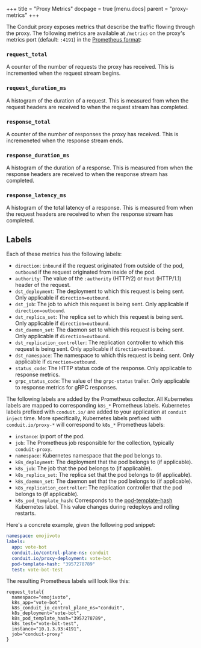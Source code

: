 +++
title = "Proxy Metrics"
docpage = true
[menu.docs]
  parent = "proxy-metrics"
+++

The Conduit proxy exposes metrics that describe the traffic flowing through the
proxy.  The following metrics are available at `/metrics` on the proxy's metrics
port (default: `:4191`) in the [Prometheus format][prom-format]:

### `request_total`

A counter of the number of requests the proxy has received.  This is incremented
when the request stream begins.

### `request_duration_ms`

A histogram of the duration of a request.  This is measured from when the
request headers are received to when the request stream has completed.

### `response_total`

A counter of the number of responses the proxy has received.  This is
incremeneted when the response stream ends.

### `response_duration_ms`

A histogram of the duration of a response.  This is measured from when the
response headers are received to when the response stream has completed.

### `response_latency_ms`

A histogram of the total latency of a response.  This is measured from when the
request headers are received to when the response stream has completed.

## Labels

Each of these metrics has the following labels:

* `direction`: `inbound` if the request originated from outside of the pod,
               `outbound` if the request originated from inside of the pod.
* `authority`: The value of the `:authority` (HTTP/2) or `Host` (HTTP/1.1)
               header of the request.
* `dst_deployment`: The deployment to which this request is being sent.  Only
                    applicable if `direction=outbound`.
* `dst_job`: The job to which this request is being sent.  Only applicable if
             `direction=outbound`.
* `dst_replica_set`: The replica set to which this request is being sent.  Only
                     applicable if `direction=outbound`.
* `dst_daemon_set`: The daemon set to which this request is being sent.  Only
                    applicable if `direction=outbound`.
* `dst_replication_controller`: The replication controller to which this request
                                is being sent.  Only applicable if
                                `direction=outbound`.
* `dst_namespace`: The namespace to which this request is being sent.  Only
                   applicable if `direction=outbound`.
* `status_code`: The HTTP status code of the response.  Only applicable to
                 response metrics.
* `grpc_status_code`: The value of the `grpc-status` trailer.  Only applicable
                      to response metrics for gRPC responses.

The following labels are added by the Prometheus collector. All Kubernetes
labels are mapped to corresponding `k8s_*` Prometheus labels. Kubernetes labels
prefixed with `conduit.io/` are added to your application at `conduit inject`
time. More specifically, Kubernetes labels prefixed with `conduit.io/proxy-*`
will correspond to `k8s_*` Prometheus labels:

* `instance`: ip:port of the pod.
* `job`: The Prometheus job responsible for the collection, typically
         `conduit-proxy`.
* `namespace`: Kubernetes namespace that the pod belongs to.
* `k8s_deployment`: The deployment that the pod belongs to (if applicable).
* `k8s_job`: The job that the pod belongs to (if applicable).
* `k8s_replica_set`: The replica set that the pod belongs to (if applicable).
* `k8s_daemon_set`: The daemon set that the pod belongs to (if applicable).
* `k8s_replication_controller`: The replication controller that the pod belongs
                                to (if applicable).
* `k8s_pod_template_hash`: Corresponds to the
                           [pod-template-hash][pod-template-hash] Kubernetes
                           label. This value changes during redeploys and
                           rolling restarts.

Here's a concrete example, given the following pod snippet:

```yaml
namespace: emojivoto
labels:
  app: vote-bot
  conduit.io/control-plane-ns: conduit
  conduit.io/proxy-deployment: vote-bot
  pod-template-hash: "3957278789"
  test: vote-bot-test
```

The resulting Prometheus labels will look like this:

```
request_total{
  namespace="emojivoto",
  k8s_app="vote-bot",
  k8s_conduit_io_control_plane_ns="conduit",
  k8s_deployment="vote-bot",
  k8s_pod_template_hash="3957278789",
  k8s_test="vote-bot-test",
  instance="10.1.3.93:4191",
  job="conduit-proxy"
}
```

[prom-format]: https://prometheus.io/docs/instrumenting/exposition_formats/#format-version-0.0.4
[pod-template-hash]: https://kubernetes.io/docs/concepts/workloads/controllers/deployment/#pod-template-hash-label
